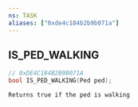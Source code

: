 ```yaml
---
ns: TASK
aliases: ["0xde4c184b2b9b071a"]
---
```

## IS_PED_WALKING

```c
// 0xDE4C184B2B9B071A
bool IS_PED_WALKING(Ped ped);
```

```
Returns true if the ped is walking
```
